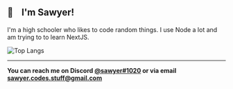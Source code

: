 ## 👋ㅤI'm Sawyer!
I'm a high schooler who likes to code random things. I use Node a lot and am trying to to learn NextJS.

![Top Langs](https://github-readme-stats.vercel.app/api/top-langs/?username=sqwyer&theme=dark)

-----------------
**You can reach me on Discord <a href="#">@sawyer#1020</a> or via email <a href="#">sawyer.codes.stuff@gmail.com</a>**
